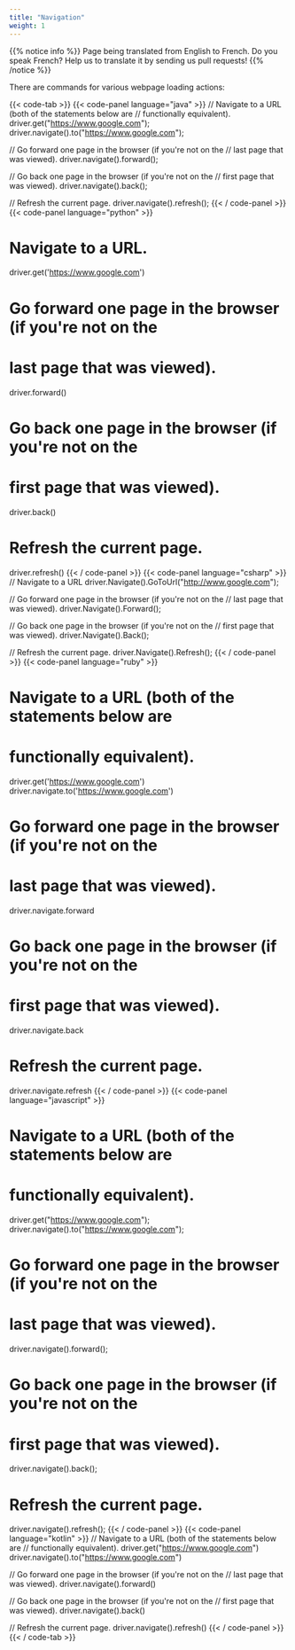 ```yaml
---
title: "Navigation"
weight: 1
---
```


{{% notice info %}}
<i class="fas fa-language"></i> Page being translated from 
English to French. Do you speak French? Help us to translate
it by sending us pull requests!
{{% /notice %}}

There are commands for various webpage loading actions:

{{< code-tab >}}
  {{< code-panel language="java" >}}
// Navigate to a URL (both of the statements below are
// functionally equivalent).
driver.get("https://www.google.com");
driver.navigate().to("https://www.google.com");

// Go forward one page in the browser (if you're not on the
// last page that was viewed).
driver.navigate().forward();

// Go back one page in the browser (if you're not on the
// first page that was viewed).
driver.navigate().back();

// Refresh the current page.
driver.navigate().refresh();
  {{< / code-panel >}}
  {{< code-panel language="python" >}}
# Navigate to a URL.
driver.get('https://www.google.com')

# Go forward one page in the browser (if you're not on the
# last page that was viewed).
driver.forward()

# Go back one page in the browser (if you're not on the
# first page that was viewed).
driver.back()

# Refresh the current page.
driver.refresh()
  {{< / code-panel >}}
  {{< code-panel language="csharp" >}}
// Navigate to a URL
driver.Navigate().GoToUrl("http://www.google.com");

// Go forward one page in the browser (if you're not on the
// last page that was viewed).
driver.Navigate().Forward();

// Go back one page in the browser (if you're not on the
// first page that was viewed).
driver.Navigate().Back();

// Refresh the current page.
driver.Navigate().Refresh();
{{< / code-panel >}}
  {{< code-panel language="ruby" >}}
# Navigate to a URL (both of the statements below are
# functionally equivalent).
driver.get('https://www.google.com')
driver.navigate.to('https://www.google.com')

# Go forward one page in the browser (if you're not on the
# last page that was viewed).
driver.navigate.forward

# Go back one page in the browser (if you're not on the
# first page that was viewed).
driver.navigate.back

# Refresh the current page.
driver.navigate.refresh
  {{< / code-panel >}}
  {{< code-panel language="javascript" >}}
# Navigate to a URL (both of the statements below are
# functionally equivalent).
driver.get("https://www.google.com");
driver.navigate().to("https://www.google.com");

# Go forward one page in the browser (if you're not on the
# last page that was viewed).
driver.navigate().forward();

# Go back one page in the browser (if you're not on the
# first page that was viewed).
driver.navigate().back();

# Refresh the current page.
driver.navigate().refresh(); 
  {{< / code-panel >}}
  {{< code-panel language="kotlin" >}}
// Navigate to a URL (both of the statements below are
// functionally equivalent).
driver.get("https://www.google.com")
driver.navigate().to("https://www.google.com")

// Go forward one page in the browser (if you're not on the
// last page that was viewed).
driver.navigate().forward()

// Go back one page in the browser (if you're not on the
// first page that was viewed).
driver.navigate().back()

// Refresh the current page.
driver.navigate().refresh()
  {{< / code-panel >}}
{{< / code-tab >}}
